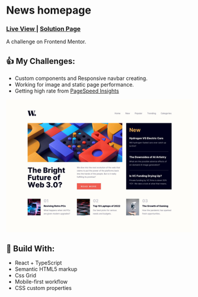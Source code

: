 <h1>News homepage</h1>
<div>
  <h3>
    <a href="https://lighthearted-crumble-30d48f.netlify.app/"> Live View </a>
    <span> | </span>
    <a href="https://www.frontendmentor.io/solutions/skilled-elearning-lp-with-react-ts-uyDZ1GQV9W"> Solution Page </a>
  </h3>
</div>
<div>
  A challenge on Frontend Mentor.
</div>

## 👍 My Challenges:

- Custom components and Responsive navbar creating.
- Working for image and static page performance.
- Getting high rate from [PageSpeed Insights](https://pagespeed.web.dev/analysis/https-lighthearted-crumble-30d48f-netlify-app/pclrhdjyg4?form_factor=mobile)

![](./public/screenshot.jpg)

## 🎉 Build With:

- React + TypeScript
- Semantic HTML5 markup
- Css Grid
- Mobile-first workflow
- CSS custom properties
